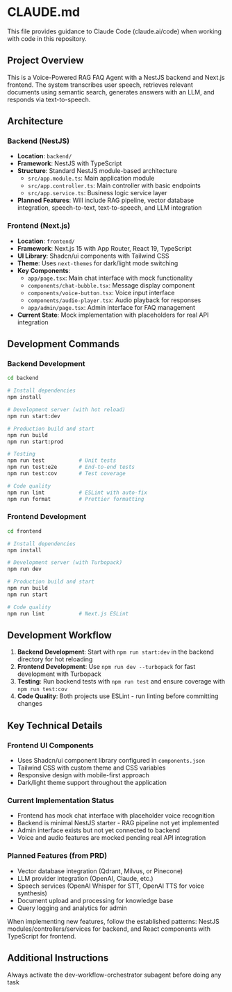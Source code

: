 # CLAUDE.md

This file provides guidance to Claude Code (claude.ai/code) when working with code in this repository.

## Project Overview

This is a Voice-Powered RAG FAQ Agent with a NestJS backend and Next.js frontend. The system transcribes user speech, retrieves relevant documents using semantic search, generates answers with an LLM, and responds via text-to-speech.

## Architecture

### Backend (NestJS)
- **Location**: `backend/`
- **Framework**: NestJS with TypeScript
- **Structure**: Standard NestJS module-based architecture
  - `src/app.module.ts`: Main application module
  - `src/app.controller.ts`: Main controller with basic endpoints
  - `src/app.service.ts`: Business logic service layer
- **Planned Features**: Will include RAG pipeline, vector database integration, speech-to-text, text-to-speech, and LLM integration

### Frontend (Next.js)
- **Location**: `frontend/`
- **Framework**: Next.js 15 with App Router, React 19, TypeScript
- **UI Library**: Shadcn/ui components with Tailwind CSS
- **Theme**: Uses `next-themes` for dark/light mode switching
- **Key Components**:
  - `app/page.tsx`: Main chat interface with mock functionality
  - `components/chat-bubble.tsx`: Message display component
  - `components/voice-button.tsx`: Voice input interface
  - `components/audio-player.tsx`: Audio playback for responses
  - `app/admin/page.tsx`: Admin interface for FAQ management
- **Current State**: Mock implementation with placeholders for real API integration

## Development Commands

### Backend Development
```bash
cd backend

# Install dependencies
npm install

# Development server (with hot reload)
npm run start:dev

# Production build and start
npm run build
npm run start:prod

# Testing
npm run test           # Unit tests
npm run test:e2e       # End-to-end tests
npm run test:cov       # Test coverage

# Code quality
npm run lint           # ESLint with auto-fix
npm run format         # Prettier formatting
```

### Frontend Development
```bash
cd frontend

# Install dependencies  
npm install

# Development server (with Turbopack)
npm run dev

# Production build and start
npm run build
npm run start

# Code quality
npm run lint           # Next.js ESLint
```

## Development Workflow

1. **Backend Development**: Start with `npm run start:dev` in the backend directory for hot reloading
2. **Frontend Development**: Use `npm run dev --turbopack` for fast development with Turbopack
3. **Testing**: Run backend tests with `npm run test` and ensure coverage with `npm run test:cov`
4. **Code Quality**: Both projects use ESLint - run linting before committing changes

## Key Technical Details

### Frontend UI Components
- Uses Shadcn/ui component library configured in `components.json`
- Tailwind CSS with custom theme and CSS variables
- Responsive design with mobile-first approach
- Dark/light theme support throughout the application

### Current Implementation Status
- Frontend has mock chat interface with placeholder voice recognition
- Backend is minimal NestJS starter - RAG pipeline not yet implemented
- Admin interface exists but not yet connected to backend
- Voice and audio features are mocked pending real API integration

### Planned Features (from PRD)
- Vector database integration (Qdrant, Milvus, or Pinecone)
- LLM provider integration (OpenAI, Claude, etc.)
- Speech services (OpenAI Whisper for STT, OpenAI TTS for voice synthesis)
- Document upload and processing for knowledge base
- Query logging and analytics for admin

When implementing new features, follow the established patterns: NestJS modules/controllers/services for backend, and React components with TypeScript for frontend.

## Additional Instructions
Always activate the dev-workflow-orchestrator subagent before doing any task